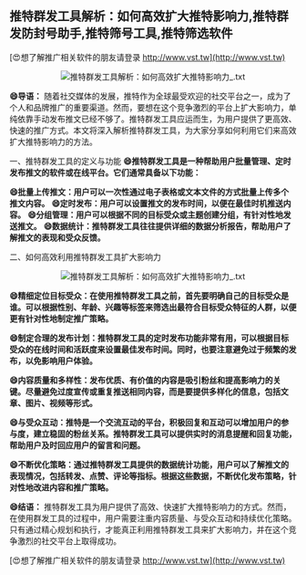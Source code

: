 ## **推特群发工具解析：如何高效扩大推特影响力,推特群发防封号助手,推特筛号工具,推特筛选软件**

[😍想了解推广相关软件的朋友请登录 http://www.vst.tw](http://www.vst.tw)

 <center><img src="https://vst.tw/MP4/tuiguang/png/4.png" alt="推特群发工具解析：如何高效扩大推特影响力_.txt"></center>

**😄导语：**
随着社交媒体的发展，推特作为全球最受欢迎的社交平台之一，成为了个人和品牌推广的重要渠道。然而，要想在这个竞争激烈的平台上扩大影响力，单纯依靠手动发布推文已经不够了。推特群发工具应运而生，为用户提供了更高效、快速的推广方式。本文将深入解析推特群发工具，为大家分享如何利用它们来高效扩大推特影响力的方法。

一、推特群发工具的定义与功能
**😄推特群发工具是一种帮助用户批量管理、定时发布推文的软件或在线平台。它们通常具备以下功能：**

**😄批量上传推文：用户可以一次性通过电子表格或文本文件的方式批量上传多个推文内容。**
**😄定时发布：用户可以设置推文的发布时间，以便在最佳时机推送内容。**
**😄分组管理：用户可以根据不同的目标受众或主题创建分组，有针对性地发送推文。**
**😄数据统计：推特群发工具往往提供详细的数据分析报告，帮助用户了解推文的表现和受众反馈。**

二、如何高效利用推特群发工具扩大影响力

 <center><img src="https://vst.tw/MP4/tuiguang/png/3.png" alt="推特群发工具解析：如何高效扩大推特影响力_.txt"></center>

**😄精细定位目标受众：在使用推特群发工具之前，首先要明确自己的目标受众是谁。可以根据性别、年龄、兴趣等标签来筛选出最符合目标受众特征的人群，以便更有针对性地制定推广策略。**

**😄制定合理的发布计划：推特群发工具的定时发布功能非常有用，可以根据目标受众的在线时间和活跃度来设置最佳发布时间。同时，也要注意避免过于频繁的发布，以免影响用户体验。**

**😄内容质量和多样性：发布优质、有价值的内容是吸引粉丝和提高影响力的关键。尽量避免过度宣传或重复推送相同内容，而是要提供多样化的信息，包括文章、图片、视频等形式。**

**😄与受众互动：推特是一个交流互动的平台，积极回复和互动可以增加用户的参与度，建立稳固的粉丝关系。推特群发工具可以提供实时的消息提醒和回复功能，帮助用户及时回应用户的留言和问题。**

**😄不断优化策略：通过推特群发工具提供的数据统计功能，用户可以了解推文的表现情况，包括转发、点赞、评论等指标。根据这些数据，不断优化发布策略，针对性地改进内容和推广策略。**

**😄结语：**
推特群发工具为用户提供了高效、快速扩大推特影响力的方式。然而，在使用群发工具的过程中，用户需要注重内容质量、与受众互动和持续优化策略。只有通过精心规划和执行，才能真正利用推特群发工具来扩大影响力，并在这个竞争激烈的社交平台上取得成功。

[😍想了解推广相关软件的朋友请登录 http://www.vst.tw](http://www.vst.tw)



